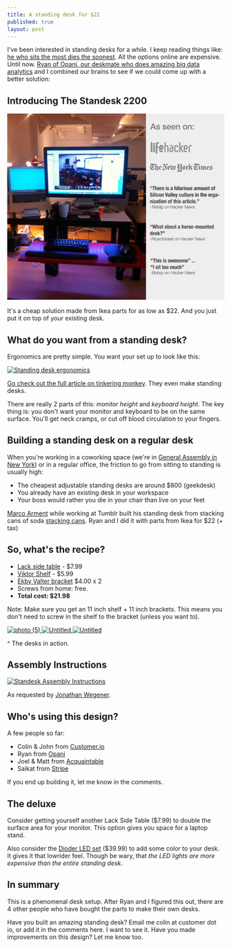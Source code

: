 ```yaml
---
title: A standing desk for $22
published: true
layout: post
---
```


I've been interested in standing desks for a while. I keep reading
things like: [he who sits the
most dies the
soonest](http://www.theatlantic.com/health/archive/2012/04/confirmed-he-who-sits-the-most-dies-the-soonest/256101/).
All the options online are expensive. Until now.  [Ryan of Opani, our deskmate who does amazing big data analytics](http://opani.com) and I combined our brains to see if we could come up with a better solution:

## Introducing The Standesk 2200

![Standesk 2200 Feature](/images/standesk-2200-feature.jpg)

It's a cheap solution made from Ikea parts for as low as $22. And you
just put it on top of your existing desk.

## What do you want from a standing desk?

Ergonomics are pretty simple. You want your set up to look like this:

[![Standing desk ergonomics](https://img.skitch.com/20120619-qqtq8nf6agxxk29cg9bsih8biq.png)](http://www.tinkeringmonkey.com/site/do-your-back-a-favor-get-a-standing-desk/)

[Go check out the full article on tinkering monkey](http://www.tinkeringmonkey.com/site/do-your-back-a-favor-get-a-standing-desk/). They even make standing desks.

There are really 2 parts of this: *monitor height* and *keyboard height*.
The key thing is: you don't want your monitor and keyboard to be on the same surface. You'll get neck cramps, or cut off blood circulation to your fingers.

## Building a standing desk on a regular desk

When you're working in a coworking space (we're in [General Assembly in New York](http://generalassemb.ly)) or in a regular office, the friction to go from sitting to standing is usually high:

* The cheapest adjustable standing desks are around $800 (geekdesk)
* You already have an existing desk in your workspace
* Your boss would rather you die in your chair than live on your feet

[Marco Arment](http://marco.org) while working at Tumblr built his standing desk from stacking cans of soda [stacking
cans](http://www.flickr.com/photos/marcoarment/3234209861/).
Ryan and I did it with parts from Ikea for $22 (+ tax)

## So, what's the recipe?

* [Lack side table](http://www.ikea.com/us/en/catalog/products/20011413/#/20011408) - $7.99
* [Viktor Shelf](http://www.ikea.com/us/en/catalog/products/20167961/) - $5.99
* [Ekby Valter bracket](http://www.ikea.com/us/en/catalog/products/56696109/#/80167473) $4.00 x 2
* Screws from home: free.
* **Total cost: $21.98**

Note: Make sure you get an 11 inch shelf + 11 inch brackets. This means
you don't need to screw in the shelf to the bracket (unless you want
to).


<a href="http://www.flickr.com/photos/colin_n/7403555302/" title="photo (5) by colin_n, on Flickr"><img src="http://farm8.staticflickr.com/7075/7403555302_0e4dbb44cb_m.jpg" width="180" height="240" alt="photo (5)"> </a> 
<a href="http://www.flickr.com/photos/colin_n/7403108166/" title="Untitled by colin_n, on Flickr"><img src="http://farm6.staticflickr.com/5321/7403108166_4b774c7115_m.jpg" width="179" height="240" alt="Untitled"> </a> 
<a href="http://www.flickr.com/photos/colin_n/7403108942/" title="Untitled by colin_n, on Flickr"><img src="http://farm8.staticflickr.com/7088/7403108942_fa38db52d2_m.jpg" width="179" height="240" alt="Untitled"> </a> 

^ The desks in action.

## Assembly Instructions

[![Standesk Assembly Instructions](https://img.skitch.com/20120620-d62cqnaggds35ww5du4hurhuef.png)](http://iamnotaprogrammer.com/Standesk_2200_Assembly_Instructions.pdf)

As requested by [Jonathan
Wegener](http://twitter.com/jwegener).

## Who's using this design?

A few people so far:

* Colin & John from [Customer.io](http://customer.io)
* Ryan from [Opani](http://opani.com)
* Joel & Matt from [Acquaintable](http://acquaintable.com)
* Saikat from [Stripe](http://stripe.com)

If you end up building it, let me know in the comments.

## The deluxe

Consider getting yourself another Lack Side Table ($7.99) to double the surface
area for your monitor. This option gives you space for a laptop stand.

Also consider the [Dioder LED set](http://www.ikea.com/us/en/catalog/products/50192365/) ($39.99) to add some color to your desk. It gives it that lowrider feel. Though be wary, that *the LED lights are more expensive than the entire standing desk*.

## In summary

This is a phenomenal desk setup. After Ryan and I figured this out,
there are 4 other people who have bought the parts to make their own
desks. 

Have you built an amazing standing desk? Email me colin at customer dot
io, or add it in the comments here. I want to see it. Have you made
improvements on this design? Let me know too.


